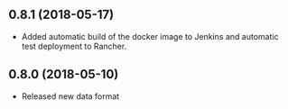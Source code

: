 0.8.1 (2018-05-17)
------------------
- Added automatic build of the docker image to Jenkins and automatic test deployment to Rancher.

0.8.0 (2018-05-10)
------------------
- Released new data format
